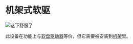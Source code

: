 # 机架式软驱

![这下舒服了](oredict:oc:diskDriveMountable)

此设备在功能上与[软盘驱动器](../block/diskDrive.md)等价，但它需要被安装到[机架](../block/rack.md)里。
